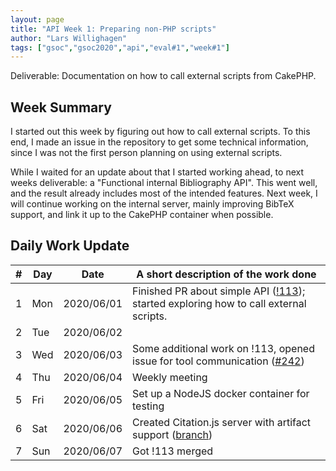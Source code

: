 ```yaml
---
layout: page
title: "API Week 1: Preparing non-PHP scripts"
author: "Lars Willighagen"
tags: ["gsoc","gsoc2020","api","eval#1","week#1"]
---
```


Deliverable: Documentation on how to call external scripts from CakePHP.

## Week Summary

I started out this week by figuring out how to call external scripts. To this end,
I made an issue in the repository to get some technical information, since I was
not the first person planning on using external scripts.

While I waited for an update about that I started working ahead, to next weeks
deliverable: a "Functional internal Bibliography API". This went well, and the
result already includes most of the intended features. Next week, I will continue
working on the internal server, mainly improving BibTeX support, and link it up
to the CakePHP container when possible.

## Daily Work Update

| \# | Day | Date       | A short description of the work done |
|----|-----|------------|--------------------------------------|
| 1  | Mon | 2020/06/01 | Finished PR about simple API ([!113](https://gitlab.com/cdli/framework/-/merge_requests/113)); started exploring how to call external scripts. |
| 2  | Tue | 2020/06/02 |  |
| 3  | Wed | 2020/06/03 | Some additional work on !113, opened issue for tool communication ([#242](https://gitlab.com/cdli/framework/-/issues/242)) |
| 4  | Thu | 2020/06/04 | Weekly meeting |
| 5  | Fri | 2020/06/05 | Set up a NodeJS docker container for testing |
| 6  | Sat | 2020/06/06 | Created Citation.js server with artifact support ([branch](https://gitlab.com/cdli/framework/commits/phoenix/feature/nodejs-container)) |
| 7  | Sun | 2020/06/07 | Got !113 merged |
